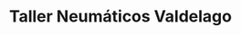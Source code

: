 ---
title: "Taller Neumáticos Valdelago"
url: /oviedo-uvieu/taller-neumaticos-valdelago/
shop: neumáticos
---